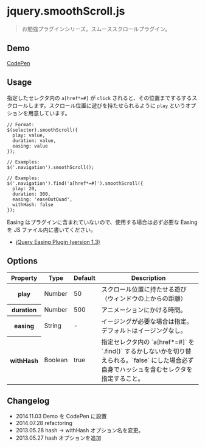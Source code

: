 # jquery.smoothScroll.js

> お勉強プラグインシリーズ。スムーススクロールプラグイン。


## Demo

[CodePen](http://codepen.io/akey/pen/DyfIK)


## Usage

指定したセレクタ内の `a[href*=#]` が `click` されると、その位置までするするスクロールします。スクロール位置に遊びを持たせられるように `play` というオプションを用意しています。

    // Format:
    $(selector).smoothScroll({
      play: value,
      duration: value,
      easing: value
    });

    // Examples:
    $('.navigation').smoothScroll();

    // Examples:
    $('.navigation').find('a[href*=#]').smoothScroll({
      play: 20,
      duration: 300,
      easing: 'easeOutQuad',
      withHash: false
    });

Easing はプラグインに含まれていないので、使用する場合は必ず必要な Easing を JS ファイル内に書いてください。

* [jQuery Easing Plugin (version 1.3)](http://gsgd.co.uk/sandbox/jquery/easing/)


## Options

<table>
  <thead>
    <tr>
      <th>Property</th>
      <th>Type</th>
      <th>Default</th>
      <th>Description</th>
    </tr>
  </thead>
  <tbody>
    <tr>
      <th>play</th>
      <td>Number</td>
      <td>50</td>
      <td>スクロール位置に持たせる遊び（ウィンドウの上からの距離）</td>
    </tr>
    <tr>
      <th>duration</th>
      <td>Number</td>
      <td>500</td>
      <td>アニメーションにかける時間。</td>
    </tr>
    <tr>
      <th>easing</th>
      <td>String</td>
      <td>-</td>
      <td>イージングが必要な場合は指定。デフォルトはイージングなし。</td>
    </tr>
    <tr>
      <th>withHash</th>
      <td>Boolean</td>
      <td>true</td>
      <td>指定セレクタ内の `a[href*=#]` を `.find()` するかしないかを切り替えられる。`false` にした場合必ず自身でハッシュを含むセレクタを指定すること。</td>
    </tr>
  </tbody>
</table>


## Changelog

* 2014.11.03 Demo を CodePen に設置
* 2014.07.28 refactoring
* 2013.05.28 hash -> withHash オプション名を変更。
* 2013.05.27 hash オプションを追加
